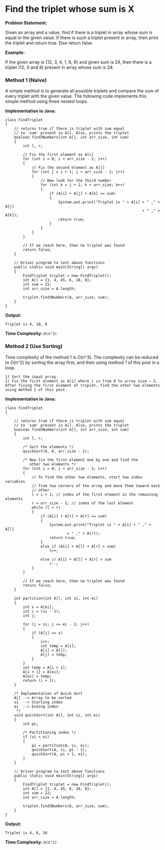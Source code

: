 # Find the triplet whose sum is X

**Problem Statement:**

Given an array and a value, find if there is a triplet in array whose sum is equal to the given value. If there is such a triplet present in array, then print the triplet and return true. Else return false.

**Example:**

If the given array is {12, 3, 4, 1, 6, 9} and given sum is 24, then there is a triplet (12, 3 and 9) present in array whose sum is 24.

### Method 1 (Naive)

A simple method is to generate all possible triplets and compare the sum of every triplet with the given value. The following code implements this simple method using three nested loops.

**Implementation in Java:**

```
class FindTriplet 
{
    // returns true if there is triplet with sum equal
    // to 'sum' present in A[]. Also, prints the triplet
    boolean find3Numbers(int A[], int arr_size, int sum) 
    {
        int l, r;
 
        // Fix the first element as A[i]
        for (int i = 0; i < arr_size - 2; i++) 
        {
            // Fix the second element as A[j]
            for (int j = i + 1; j < arr_size - 1; j++) 
            {
                // Now look for the third number
                for (int k = j + 1; k < arr_size; k++) 
                {
                    if (A[i] + A[j] + A[k] == sum) 
                    {
                        System.out.print("Triplet is " + A[i] + " ," + A[j] 
                                                              + " ," + A[k]);
                        return true;
                    }
                }
            }
        }
 
        // If we reach here, then no triplet was found
        return false;
    }
 
    // Driver program to test above functions
    public static void main(String[] args) 
    {
        FindTriplet triplet = new FindTriplet();
        int A[] = {1, 4, 45, 6, 10, 8};
        int sum = 22;
        int arr_size = A.length;
 
        triplet.find3Numbers(A, arr_size, sum);
    }
}
```

**Output:**

```
Triplet is 4, 10, 8
```

**Time Complexity:** `O(n^3)`

### Method 2 (Use Sorting)

Time complexity of the method 1 is O(n^3). The complexity can be reduced to O(n^2) by sorting the array first, and then using method 1 of this post in a loop.

```
1) Sort the input array.
2) Fix the first element as A[i] where i is from 0 to array size – 2. After fixing the first element of triplet, find the other two elements using method 1 of this post.
```

**Implementation in Java:**

```
class FindTriplet
{
     
    // returns true if there is triplet with sum equal
    // to 'sum' present in A[]. Also, prints the triplet
    boolean find3Numbers(int A[], int arr_size, int sum) 
    {
        int l, r;
 
        /* Sort the elements */
        quickSort(A, 0, arr_size - 1);
 
        /* Now fix the first element one by one and find the
           other two elements */
        for (int i = 0; i < arr_size - 2; i++) 
        {
            // To find the other two elements, start two index variables
            // from two corners of the array and move them toward each
            // other
            l = i + 1; // index of the first element in the remaining elements
            r = arr_size - 1; // index of the last element
            while (l < r) 
            {
                if (A[i] + A[l] + A[r] == sum) 
                {
                    System.out.print("Triplet is " + A[i] + " ," + A[l]
                            + " ," + A[r]);
                    return true;
                }
                else if (A[i] + A[l] + A[r] < sum)
                    l++;
                 
                else // A[i] + A[l] + A[r] > sum
                    r--;
            }
        }
 
        // If we reach here, then no triplet was found
        return false;
    }
 
    int partition(int A[], int si, int ei) 
    {
        int x = A[ei];
        int i = (si - 1);
        int j;
 
        for (j = si; j <= ei - 1; j++) 
        {
            if (A[j] <= x) 
            {
                i++;
                int temp = A[i];
                A[i] = A[j];
                A[j] = temp;
            }
        }
        int temp = A[i + 1];
        A[i + 1] = A[ei];
        A[ei] = temp;
        return (i + 1);
    }
 
    /* Implementation of Quick Sort
    A[] --> Array to be sorted
    si  --> Starting index
    ei  --> Ending index
     */
    void quickSort(int A[], int si, int ei) 
    {
        int pi;
         
        /* Partitioning index */
        if (si < ei) 
        {
            pi = partition(A, si, ei);
            quickSort(A, si, pi - 1);
            quickSort(A, pi + 1, ei);
        }
    }
 
    // Driver program to test above functions
    public static void main(String[] args) 
    {
        FindTriplet triplet = new FindTriplet();
        int A[] = {1, 4, 45, 6, 10, 8};
        int sum = 22;
        int arr_size = A.length;
 
        triplet.find3Numbers(A, arr_size, sum);
    }
}
```

**Output:**

```
Triplet is 4, 8, 10
```

**Time Complexity:** `O(n^2)`